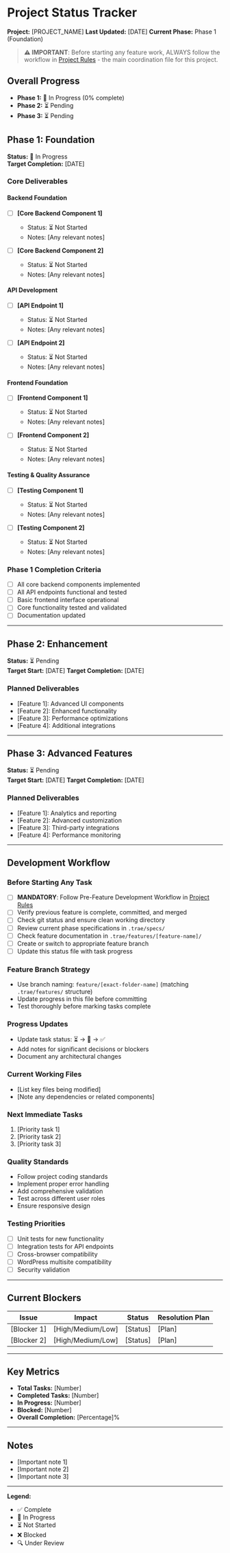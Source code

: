 # Project Status Tracker

**Project:** [PROJECT_NAME]
**Last Updated:** [DATE]
**Current Phase:** Phase 1 (Foundation)

> **⚠️ IMPORTANT**: Before starting any feature work, ALWAYS follow the workflow in [Project Rules](../rules/project_rules.md) - the main coordination file for this project.

## Overall Progress

- **Phase 1:** 🔄 In Progress (0% complete)
- **Phase 2:** ⏳ Pending
- **Phase 3:** ⏳ Pending

## Phase 1: Foundation

**Status:** 🔄 In Progress  
**Target Completion:** [DATE]

### Core Deliverables

#### Backend Foundation
- [ ] **[Core Backend Component 1]**
  - Status: ⏳ Not Started
  - Notes: [Any relevant notes]

- [ ] **[Core Backend Component 2]**
  - Status: ⏳ Not Started
  - Notes: [Any relevant notes]

#### API Development
- [ ] **[API Endpoint 1]**
  - Status: ⏳ Not Started
  - Notes: [Any relevant notes]

- [ ] **[API Endpoint 2]**
  - Status: ⏳ Not Started
  - Notes: [Any relevant notes]

#### Frontend Foundation
- [ ] **[Frontend Component 1]**
  - Status: ⏳ Not Started
  - Notes: [Any relevant notes]

- [ ] **[Frontend Component 2]**
  - Status: ⏳ Not Started
  - Notes: [Any relevant notes]

#### Testing & Quality Assurance
- [ ] **[Testing Component 1]**
  - Status: ⏳ Not Started
  - Notes: [Any relevant notes]

- [ ] **[Testing Component 2]**
  - Status: ⏳ Not Started
  - Notes: [Any relevant notes]

### Phase 1 Completion Criteria
- [ ] All core backend components implemented
- [ ] All API endpoints functional and tested
- [ ] Basic frontend interface operational
- [ ] Core functionality tested and validated
- [ ] Documentation updated

---

## Phase 2: Enhancement

**Status:** ⏳ Pending  
**Target Start:** [DATE]
**Target Completion:** [DATE]

### Planned Deliverables
- [Feature 1]: Advanced UI components
- [Feature 2]: Enhanced functionality
- [Feature 3]: Performance optimizations
- [Feature 4]: Additional integrations

---

## Phase 3: Advanced Features

**Status:** ⏳ Pending  
**Target Start:** [DATE]
**Target Completion:** [DATE]

### Planned Deliverables
- [Feature 1]: Analytics and reporting
- [Feature 2]: Advanced customization
- [Feature 3]: Third-party integrations
- [Feature 4]: Performance monitoring

---

## Development Workflow

### Before Starting Any Task
- [ ] **MANDATORY**: Follow Pre-Feature Development Workflow in [Project Rules](../rules/project_rules.md)
- [ ] Verify previous feature is complete, committed, and merged
- [ ] Check git status and ensure clean working directory
- [ ] Review current phase specifications in `.trae/specs/`
- [ ] Check feature documentation in `.trae/features/[feature-name]/`
- [ ] Create or switch to appropriate feature branch
- [ ] Update this status file with task progress

### Feature Branch Strategy
- Use branch naming: `feature/[exact-folder-name]` (matching `.trae/features/` structure)
- Update progress in this file before committing
- Test thoroughly before marking tasks complete

### Progress Updates
- Update task status: ⏳ → 🔄 → ✅
- Add notes for significant decisions or blockers
- Document any architectural changes

### Current Working Files
- [List key files being modified]
- [Note any dependencies or related components]

### Next Immediate Tasks
1. [Priority task 1]
2. [Priority task 2]
3. [Priority task 3]

### Quality Standards
- Follow project coding standards
- Implement proper error handling
- Add comprehensive validation
- Test across different user roles
- Ensure responsive design

### Testing Priorities
- [ ] Unit tests for new functionality
- [ ] Integration tests for API endpoints
- [ ] Cross-browser compatibility
- [ ] WordPress multisite compatibility
- [ ] Security validation

---

## Current Blockers

| Issue | Impact | Status | Resolution Plan |
|-------|--------|--------|--------------|
| [Blocker 1] | [High/Medium/Low] | [Status] | [Plan] |
| [Blocker 2] | [High/Medium/Low] | [Status] | [Plan] |

---

## Key Metrics

- **Total Tasks:** [Number]
- **Completed Tasks:** [Number]
- **In Progress:** [Number]
- **Blocked:** [Number]
- **Overall Completion:** [Percentage]%

---

## Notes

- [Important note 1]
- [Important note 2]
- [Important note 3]

---

**Legend:**
- ✅ Complete
- 🔄 In Progress
- ⏳ Not Started
- ❌ Blocked
- 🔍 Under Review